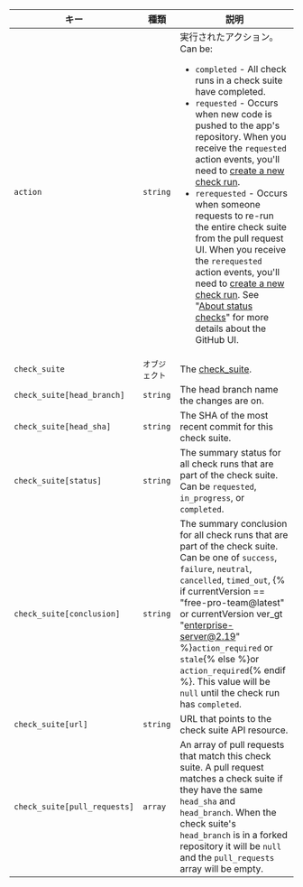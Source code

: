 | キー                           | 種類       | 説明                                                                                                                                                                                                                                                                                                                                                         |
| ---------------------------- | -------- | ---------------------------------------------------------------------------------------------------------------------------------------------------------------------------------------------------------------------------------------------------------------------------------------------------------------------------------------------------------- |
| `action`                     | `string` | 実行されたアクション。 Can be:<ul><li>`completed` - All check runs in a check suite have completed.</li><li>`requested` - Occurs when new code is pushed to the app's repository. When you receive the `requested` action events, you'll need to [create a new check run](/v3/checks/runs/#create-a-check-run).</li><li>`rerequested` - Occurs when someone requests to re-run the entire check suite from the pull request UI. When you receive the `rerequested` action events, you'll need to [create a new check run](/v3/checks/runs/#create-a-check-run). See "[About status checks](/articles/about-status-checks#checks)" for more details about the GitHub UI.</li></ul>                                                                                                                                                                                                                                                                                                               |
| `check_suite`                | `オブジェクト` | The [check_suite](/v3/checks/suites/).                                                                                                                                                                                                                                                                                                                     |
| `check_suite[head_branch]`   | `string` | The head branch name the changes are on.                                                                                                                                                                                                                                                                                                                   |
| `check_suite[head_sha]`      | `string` | The SHA of the most recent commit for this check suite.                                                                                                                                                                                                                                                                                                    |
| `check_suite[status]`        | `string` | The summary status for all check runs that are part of the check suite. Can be `requested`, `in_progress`, or `completed`.                                                                                                                                                                                                                                 |
| `check_suite[conclusion]`    | `string` | The summary conclusion for all check runs that are part of the check suite. Can be one of `success`, `failure`, `neutral`, `cancelled`, `timed_out`,  {% if currentVersion == "free-pro-team@latest" or currentVersion ver_gt "enterprise-server@2.19" %}`action_required` or `stale`{% else %}or `action_required`{% endif %}. This value will be `null` until the check run has `completed`. |
| `check_suite[url]`           | `string` | URL that points to the check suite API resource.                                                                                                                                                                                                                                                                                                           |
| `check_suite[pull_requests]` | `array`  | An array of pull requests that match this check suite. A pull request matches a check suite if they have the same `head_sha` and `head_branch`. When the check suite's `head_branch` is in a forked repository it will be `null` and the `pull_requests` array will be empty.                                                                              |
